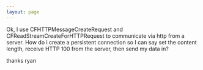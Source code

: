 ```yaml
---
layout: page
---
```


Ok, I use CFHTTPMessageCreateRequest and CFReadStreamCreateForHTTPRequest to communicate via http from a server. How do i create a persistent connection so I can say set the content length, receive HTTP 100 from the server, then send my data in?

thanks
ryan
